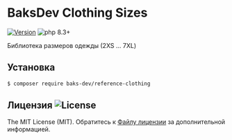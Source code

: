 # BaksDev Clothing Sizes

[![Version](https://img.shields.io/badge/version-7.1.2-blue)](https://github.com/baks-dev/reference-clothing/releases)
![php 8.3+](https://img.shields.io/badge/php-min%208.3-red.svg)

Библиотека размеров одежды (2XS ... 7XL)

## Установка

``` bash
$ composer require baks-dev/reference-clothing
```

## Лицензия ![License](https://img.shields.io/badge/MIT-green)

The MIT License (MIT). Обратитесь к [Файлу лицензии](LICENSE.md) за дополнительной информацией.
